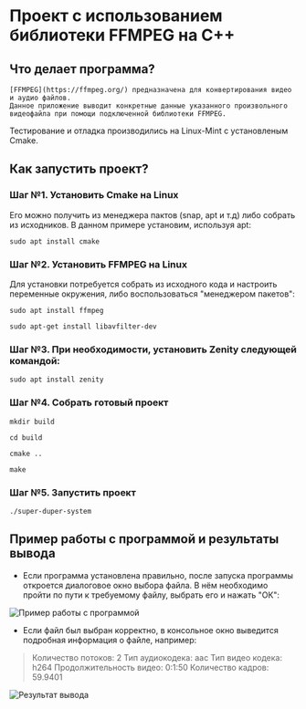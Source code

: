 # Проект с использованием библиотеки FFMPEG на C++
## Что делает программа?
    [FFMPEG](https://ffmpeg.org/) предназначена для конвертирования видео и аудио файлов.
    Данное приложение выводит конкретные данные указанного произвольного видеофайла при помощи подключенной библиотеки FFMPEG.
 
 Тестирование и отладка производились на Linux-Mint с установленым Cmake.

## Как запустить проект?
### Шаг №1. Установить Cmake на Linux
Его можно получить из менеджера пактов (snap, apt и т.д) либо собрать из исходников. В данном примере установим, используя apt:

```sudo apt install cmake```

### Шаг №2. Установить FFMPEG на Linux
Для установки потребуется собрать из исходного кода и настроить переменные окружения, либо воспользоваться "менеджером пакетов":

```sudo apt install ffmpeg```

```sudo apt-get install libavfilter-dev```

### Шаг №3. При необходимости, установить Zenity следующей командой:

```sudo apt install zenity```

### Шаг №4. Собрать готовый проект
```mkdir build```

```cd build```

```cmake ..```

```make```

### Шаг №5. Запустить проект
```./super-duper-system```

## Пример работы с программой и результаты вывода

- Если программа установлена правильно, после запуска программы откроется диалоговое окно выбора файла. В нём необходимо пройти по пути к требуемому файлу, выбрать его и нажать "ОК":

![Пример работы с программой](https://github.com/[username]/[reponame]/blob/[branch]/images/image.jpg?raw=true)

- Если файл был выбран корректно, в консольное окно выведится подробная информация о файле, например:

> Количество потоков: 2
> Тип аудиокодека: aac
> Тип видео кодека: h264
> Продолжительность видео: 0:1:50
> Количество кадров: 59.9401

![Результат вывода](https://github.com/[username]/[reponame]/blob/[branch]/images/image2.jpg?raw=true)
